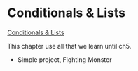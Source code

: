 # Conditionals & Lists

[Conditionals & Lists](https://vuejs.org/v2/guide/conditional.html)

This chapter use all that we learn until ch5.
- Simple project, Fighting Monster